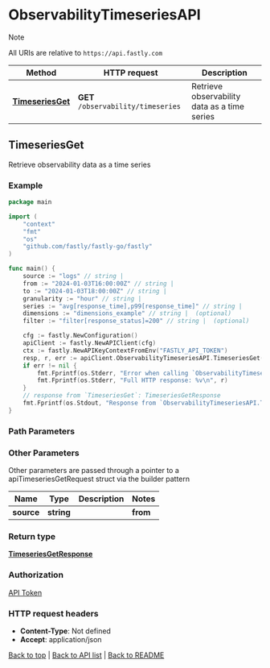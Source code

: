 # ObservabilityTimeseriesAPI

> [!NOTE]
> All URIs are relative to `https://api.fastly.com`

Method | HTTP request | Description
------------- | ------------- | -------------
[**TimeseriesGet**](ObservabilityTimeseriesAPI.md#TimeseriesGet) | **GET** `/observability/timeseries` | Retrieve observability data as a time series



## TimeseriesGet

Retrieve observability data as a time series



### Example

```go
package main

import (
    "context"
    "fmt"
    "os"
    "github.com/fastly/fastly-go/fastly"
)

func main() {
    source := "logs" // string | 
    from := "2024-01-03T16:00:00Z" // string | 
    to := "2024-01-03T18:00:00Z" // string | 
    granularity := "hour" // string | 
    series := "avg[response_time],p99[response_time]" // string | 
    dimensions := "dimensions_example" // string |  (optional)
    filter := "filter[response_status]=200" // string |  (optional)

    cfg := fastly.NewConfiguration()
    apiClient := fastly.NewAPIClient(cfg)
    ctx := fastly.NewAPIKeyContextFromEnv("FASTLY_API_TOKEN")
    resp, r, err := apiClient.ObservabilityTimeseriesAPI.TimeseriesGet(ctx).Source(source).From(from).To(to).Granularity(granularity).Series(series).Dimensions(dimensions).Filter(filter).Execute()
    if err != nil {
        fmt.Fprintf(os.Stderr, "Error when calling `ObservabilityTimeseriesAPI.TimeseriesGet`: %v\n", err)
        fmt.Fprintf(os.Stderr, "Full HTTP response: %v\n", r)
    }
    // response from `TimeseriesGet`: TimeseriesGetResponse
    fmt.Fprintf(os.Stdout, "Response from `ObservabilityTimeseriesAPI.TimeseriesGet`: %v\n", resp)
}
```

### Path Parameters



### Other Parameters

Other parameters are passed through a pointer to a apiTimeseriesGetRequest struct via the builder pattern


Name | Type | Description  | Notes
------------- | ------------- | ------------- | -------------
 **source** | **string** |  |  **from** | **string** |  |  **to** | **string** |  |  **granularity** | **string** |  |  **series** | **string** |  |  **dimensions** | **string** |  |  **filter** | **string** |  | 

### Return type

[**TimeseriesGetResponse**](TimeseriesGetResponse.md)

### Authorization

[API Token](https://www.fastly.com/documentation/reference/api/#authentication)

### HTTP request headers

- **Content-Type**: Not defined
- **Accept**: application/json

[Back to top](#) | [Back to API list](../README.md#documentation-for-api-endpoints) | [Back to README](../README.md)
